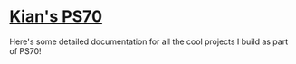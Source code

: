 # [Kian's PS70](https://github.com/kian2attari/kian2attari.github.io)

Here's some detailed documentation for all the cool projects I build as part of PS70!

